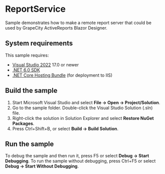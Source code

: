 # ReportService

Sample demonstrates how to make a remote report server that could be used by GrapeCity ActiveReports Blazor Designer.

## System requirements

This sample requires:
* [Visual Studio 2022](https://visualstudio.microsoft.com/vs/) 17.0 or newer
* [.NET 6.0 SDK](https://www.microsoft.com/net/download)
* [.NET Core Hosting Bundle](https://dotnet.microsoft.com/download/dotnet/thank-you/runtime-aspnetcore-6.0.0-windows-hosting-bundle-installer) (for deployment to IIS)

## Build the sample

1. Start Microsoft Visual Studio and select **File → Open →
   Project/Solution**.
2. Go to the sample folder. Double-click the Visual Studio Solution (.sln) file.
3. Right-click the solution in Solution Explorer and select **Restore NuGet
   Packages**.
4. Press Ctrl+Shift+B, or select **Build → Build Solution**.

## Run the sample

To debug the sample and then run it, press F5 or select **Debug → Start
Debugging**. To run the sample without debugging, press Ctrl+F5 or select
**Debug → Start Without Debugging**.
